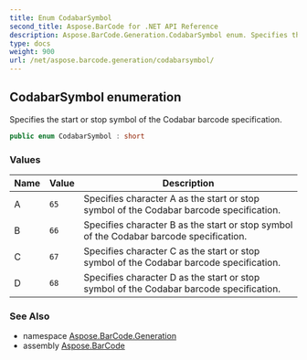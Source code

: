 ```yaml
---
title: Enum CodabarSymbol
second_title: Aspose.BarCode for .NET API Reference
description: Aspose.BarCode.Generation.CodabarSymbol enum. Specifies the start or stop symbol of the Codabar barcode specification
type: docs
weight: 900
url: /net/aspose.barcode.generation/codabarsymbol/
---
```

## CodabarSymbol enumeration

Specifies the start or stop symbol of the Codabar barcode specification.

```csharp
public enum CodabarSymbol : short
```

### Values

| Name | Value | Description |
| --- | --- | --- |
| A | `65` | Specifies character A as the start or stop symbol of the Codabar barcode specification. |
| B | `66` | Specifies character B as the start or stop symbol of the Codabar barcode specification. |
| C | `67` | Specifies character C as the start or stop symbol of the Codabar barcode specification. |
| D | `68` | Specifies character D as the start or stop symbol of the Codabar barcode specification. |

### See Also

* namespace [Aspose.BarCode.Generation](../../aspose.barcode.generation/)
* assembly [Aspose.BarCode](../../)


